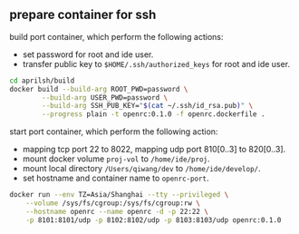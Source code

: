 ## prepare container for ssh

build port container, which perform the following actions:

- set password for root and ide user.
- transfer public key to `$HOME/.ssh/authorized_keys` for root and ide user.

```sh
cd aprilsh/build
docker build --build-arg ROOT_PWD=password \
        --build-arg USER_PWD=password \
        --build-arg SSH_PUB_KEY="$(cat ~/.ssh/id_rsa.pub)" \
        --progress plain -t openrc:0.1.0 -f openrc.dockerfile .
```

start port container, which perform the following action:

- mapping tcp port 22 to 8022, mapping udp port 810[0..3] to 820[0..3].
- mount docker volume `proj-vol` to `/home/ide/proj`.
- mount local directory `/Users/qiwang/dev` to `/home/ide/develop/`.
- set hostname and container name to `openrc-port`.

```sh
docker run --env TZ=Asia/Shanghai --tty --privileged \
    --volume /sys/fs/cgroup:/sys/fs/cgroup:rw \
    --hostname openrc --name openrc -d -p 22:22 \
    -p 8101:8101/udp -p 8102:8102/udp -p 8103:8103/udp openrc:0.1.0
```
